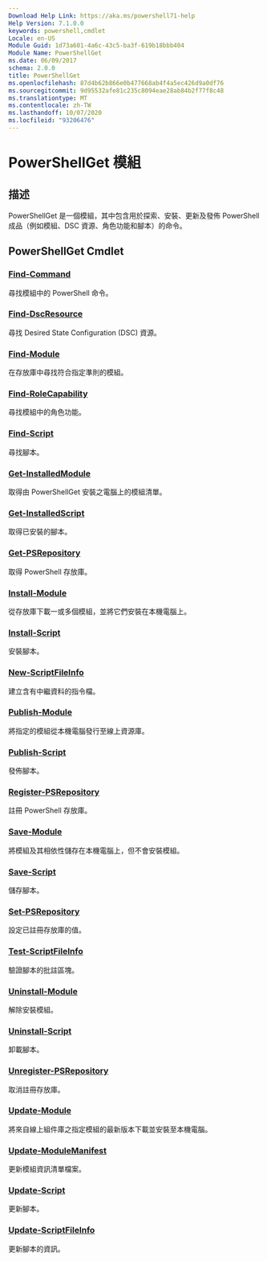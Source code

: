 ```yaml
---
Download Help Link: https://aka.ms/powershell71-help
Help Version: 7.1.0.0
keywords: powershell,cmdlet
Locale: en-US
Module Guid: 1d73a601-4a6c-43c5-ba3f-619b18bbb404
Module Name: PowerShellGet
ms.date: 06/09/2017
schema: 2.0.0
title: PowerShellGet
ms.openlocfilehash: 87d4b62b866e0b477668ab4f4a5ec426d9a0df76
ms.sourcegitcommit: 9d95532afe81c235c8094eae28ab84b2f77f8c48
ms.translationtype: MT
ms.contentlocale: zh-TW
ms.lasthandoff: 10/07/2020
ms.locfileid: "93206476"
---
```

# PowerShellGet 模組

## 描述

PowerShellGet 是一個模組，其中包含用於探索、安裝、更新及發佈 PowerShell 成品（例如模組、DSC 資源、角色功能和腳本）的命令。

## PowerShellGet Cmdlet

### [Find-Command](Find-Command.md)
尋找模組中的 PowerShell 命令。

### [Find-DscResource](Find-DscResource.md)
尋找 Desired State Configuration (DSC) 資源。

### [Find-Module](Find-Module.md)
在存放庫中尋找符合指定準則的模組。

### [Find-RoleCapability](Find-RoleCapability.md)
尋找模組中的角色功能。

### [Find-Script](Find-Script.md)
尋找腳本。

### [Get-InstalledModule](Get-InstalledModule.md)
取得由 PowerShellGet 安裝之電腦上的模組清單。

### [Get-InstalledScript](Get-InstalledScript.md)
取得已安裝的腳本。

### [Get-PSRepository](Get-PSRepository.md)
取得 PowerShell 存放庫。

### [Install-Module](Install-Module.md)
從存放庫下載一或多個模組，並將它們安裝在本機電腦上。

### [Install-Script](Install-Script.md)
安裝腳本。

### [New-ScriptFileInfo](New-ScriptFileInfo.md)
建立含有中繼資料的指令檔。

### [Publish-Module](Publish-Module.md)
將指定的模組從本機電腦發行至線上資源庫。

### [Publish-Script](Publish-Script.md)
發佈腳本。

### [Register-PSRepository](Register-PSRepository.md)
註冊 PowerShell 存放庫。

### [Save-Module](Save-Module.md)
將模組及其相依性儲存在本機電腦上，但不會安裝模組。

### [Save-Script](Save-Script.md)
儲存腳本。

### [Set-PSRepository](Set-PSRepository.md)
設定已註冊存放庫的值。

### [Test-ScriptFileInfo](Test-ScriptFileInfo.md)
驗證腳本的批註區塊。

### [Uninstall-Module](Uninstall-Module.md)
解除安裝模組。

### [Uninstall-Script](Uninstall-Script.md)
卸載腳本。

### [Unregister-PSRepository](Unregister-PSRepository.md)
取消註冊存放庫。

### [Update-Module](Update-Module.md)
將來自線上組件庫之指定模組的最新版本下載並安裝至本機電腦。

### [Update-ModuleManifest](Update-ModuleManifest.md)
更新模組資訊清單檔案。

### [Update-Script](Update-Script.md)
更新腳本。

### [Update-ScriptFileInfo](Update-ScriptFileInfo.md)
更新腳本的資訊。

